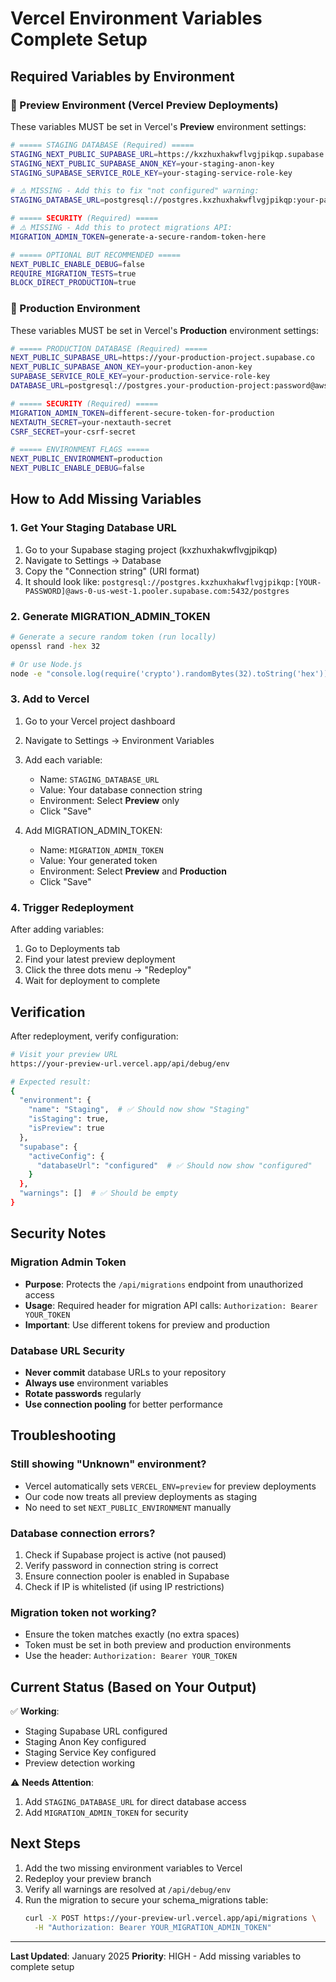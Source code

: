 # Vercel Environment Variables Complete Setup

## Required Variables by Environment

### 🔶 Preview Environment (Vercel Preview Deployments)

These variables MUST be set in Vercel's **Preview** environment settings:

```bash
# ===== STAGING DATABASE (Required) =====
STAGING_NEXT_PUBLIC_SUPABASE_URL=https://kxzhuxhakwflvgjpikqp.supabase.co
STAGING_NEXT_PUBLIC_SUPABASE_ANON_KEY=your-staging-anon-key
STAGING_SUPABASE_SERVICE_ROLE_KEY=your-staging-service-role-key

# ⚠️ MISSING - Add this to fix "not configured" warning:
STAGING_DATABASE_URL=postgresql://postgres.kxzhuxhakwflvgjpikqp:your-password@aws-0-us-west-1.pooler.supabase.com:5432/postgres

# ===== SECURITY (Required) =====
# ⚠️ MISSING - Add this to protect migrations API:
MIGRATION_ADMIN_TOKEN=generate-a-secure-random-token-here

# ===== OPTIONAL BUT RECOMMENDED =====
NEXT_PUBLIC_ENABLE_DEBUG=false
REQUIRE_MIGRATION_TESTS=true
BLOCK_DIRECT_PRODUCTION=true
```

### 🔴 Production Environment

These variables MUST be set in Vercel's **Production** environment settings:

```bash
# ===== PRODUCTION DATABASE (Required) =====
NEXT_PUBLIC_SUPABASE_URL=https://your-production-project.supabase.co
NEXT_PUBLIC_SUPABASE_ANON_KEY=your-production-anon-key
SUPABASE_SERVICE_ROLE_KEY=your-production-service-role-key
DATABASE_URL=postgresql://postgres.your-production-project:password@aws-0-region.pooler.supabase.com:5432/postgres

# ===== SECURITY (Required) =====
MIGRATION_ADMIN_TOKEN=different-secure-token-for-production
NEXTAUTH_SECRET=your-nextauth-secret
CSRF_SECRET=your-csrf-secret

# ===== ENVIRONMENT FLAGS =====
NEXT_PUBLIC_ENVIRONMENT=production
NEXT_PUBLIC_ENABLE_DEBUG=false
```

## How to Add Missing Variables

### 1. Get Your Staging Database URL

1. Go to your Supabase staging project (kxzhuxhakwflvgjpikqp)
2. Navigate to Settings → Database
3. Copy the "Connection string" (URI format)
4. It should look like: `postgresql://postgres.kxzhuxhakwflvgjpikqp:[YOUR-PASSWORD]@aws-0-us-west-1.pooler.supabase.com:5432/postgres`

### 2. Generate MIGRATION_ADMIN_TOKEN

```bash
# Generate a secure random token (run locally)
openssl rand -hex 32

# Or use Node.js
node -e "console.log(require('crypto').randomBytes(32).toString('hex'))"
```

### 3. Add to Vercel

1. Go to your Vercel project dashboard
2. Navigate to Settings → Environment Variables
3. Add each variable:
   - Name: `STAGING_DATABASE_URL`
   - Value: Your database connection string
   - Environment: Select **Preview** only
   - Click "Save"

4. Add MIGRATION_ADMIN_TOKEN:
   - Name: `MIGRATION_ADMIN_TOKEN`
   - Value: Your generated token
   - Environment: Select **Preview** and **Production**
   - Click "Save"

### 4. Trigger Redeployment

After adding variables:
1. Go to Deployments tab
2. Find your latest preview deployment
3. Click the three dots menu → "Redeploy"
4. Wait for deployment to complete

## Verification

After redeployment, verify configuration:

```bash
# Visit your preview URL
https://your-preview-url.vercel.app/api/debug/env

# Expected result:
{
  "environment": {
    "name": "Staging",  # ✅ Should now show "Staging"
    "isStaging": true,
    "isPreview": true
  },
  "supabase": {
    "activeConfig": {
      "databaseUrl": "configured"  # ✅ Should now show "configured"
    }
  },
  "warnings": []  # ✅ Should be empty
}
```

## Security Notes

### Migration Admin Token
- **Purpose**: Protects the `/api/migrations` endpoint from unauthorized access
- **Usage**: Required header for migration API calls: `Authorization: Bearer YOUR_TOKEN`
- **Important**: Use different tokens for preview and production

### Database URL Security
- **Never commit** database URLs to your repository
- **Always use** environment variables
- **Rotate passwords** regularly
- **Use connection pooling** for better performance

## Troubleshooting

### Still showing "Unknown" environment?
- Vercel automatically sets `VERCEL_ENV=preview` for preview deployments
- Our code now treats all preview deployments as staging
- No need to set `NEXT_PUBLIC_ENVIRONMENT` manually

### Database connection errors?
1. Check if Supabase project is active (not paused)
2. Verify password in connection string is correct
3. Ensure connection pooler is enabled in Supabase
4. Check if IP is whitelisted (if using IP restrictions)

### Migration token not working?
- Ensure the token matches exactly (no extra spaces)
- Token must be set in both preview and production environments
- Use the header: `Authorization: Bearer YOUR_TOKEN`

## Current Status (Based on Your Output)

✅ **Working**:
- Staging Supabase URL configured
- Staging Anon Key configured
- Staging Service Key configured
- Preview detection working

⚠️ **Needs Attention**:
1. Add `STAGING_DATABASE_URL` for direct database access
2. Add `MIGRATION_ADMIN_TOKEN` for security

## Next Steps

1. Add the two missing environment variables to Vercel
2. Redeploy your preview branch
3. Verify all warnings are resolved at `/api/debug/env`
4. Run the migration to secure your schema_migrations table:
   ```bash
   curl -X POST https://your-preview-url.vercel.app/api/migrations \
     -H "Authorization: Bearer YOUR_MIGRATION_ADMIN_TOKEN"
   ```

---

**Last Updated**: January 2025
**Priority**: HIGH - Add missing variables to complete setup